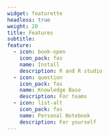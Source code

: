 ```yaml
---
widget: featurette
headless: true
weight: 20
title: Features
subtitle: 
feature:
  - icon: book-open
    icon_pack: fas
    name: Install 
    description: R and R studio
  - icon: question
    icon_pack: fas
    name: Knowledge Base
    description: For teams
  - icon: list-alt
    icon_pack: fas
    name: Personal Notebook
    description: For yourself
---
```

